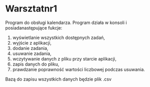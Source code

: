 # Warsztatnr1
Program do obsługi kalendarza.
Program działa w konsoli i posiadanastępujące fukcje:
1. wyświetlanie wszystkich dostępnych zadań,
2. wyjście z aplikacji,
3. dodanie zadania,
4. usuwanie zadania,
5. wczytywanie danych z pliku przy starcie aplikacji,
6. zapis danych do pliku,
7. prawdzanie poprawność wartości liczbowej podczas usuwania.

Bazą do zapisu wszystkich danych będzie plik .csv

